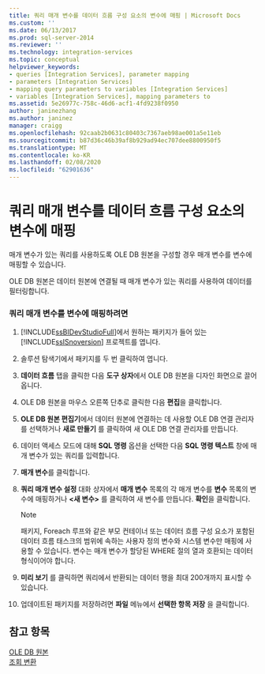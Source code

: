 ```yaml
---
title: 쿼리 매개 변수를 데이터 흐름 구성 요소의 변수에 매핑 | Microsoft Docs
ms.custom: ''
ms.date: 06/13/2017
ms.prod: sql-server-2014
ms.reviewer: ''
ms.technology: integration-services
ms.topic: conceptual
helpviewer_keywords:
- queries [Integration Services], parameter mapping
- parameters [Integration Services]
- mapping query parameters to variables [Integration Services]
- variables [Integration Services], mapping parameters to
ms.assetid: 5e26977c-758c-46d6-acf1-4fd9238f0950
author: janinezhang
ms.author: janinez
manager: craigg
ms.openlocfilehash: 92caab2b0631c80403c7367aeb98ae001a5e11eb
ms.sourcegitcommit: b87d36c46b39af8b929ad94ec707dee8800950f5
ms.translationtype: MT
ms.contentlocale: ko-KR
ms.lasthandoff: 02/08/2020
ms.locfileid: "62901636"
---
```

# <a name="map-query-parameters-to-variables-in-a-data-flow-component"></a>쿼리 매개 변수를 데이터 흐름 구성 요소의 변수에 매핑
  매개 변수가 있는 쿼리를 사용하도록 OLE DB 원본을 구성할 경우 매개 변수를 변수에 매핑할 수 있습니다.  
  
 OLE DB 원본은 데이터 원본에 연결될 때 매개 변수가 있는 쿼리를 사용하여 데이터를 필터링합니다.  
  
### <a name="to-map-a-query-parameter-to-a-variable"></a>쿼리 매개 변수를 변수에 매핑하려면  
  
1.  [!INCLUDE[ssBIDevStudioFull](../../includes/ssbidevstudiofull-md.md)]에서 원하는 패키지가 들어 있는 [!INCLUDE[ssISnoversion](../../includes/ssisnoversion-md.md)] 프로젝트를 엽니다.  
  
2.  솔루션 탐색기에서 패키지를 두 번 클릭하여 엽니다.  
  
3.  **데이터 흐름** 탭을 클릭한 다음 **도구 상자**에서 OLE DB 원본을 디자인 화면으로 끌어 옵니다.  
  
4.  OLE DB 원본을 마우스 오른쪽 단추로 클릭한 다음 **편집**을 클릭합니다.  
  
5.  **OLE DB 원본 편집기**에서 데이터 원본에 연결하는 데 사용할 OLE DB 연결 관리자를 선택하거나 **새로 만들기** 를 클릭하여 새 OLE DB 연결 관리자를 만듭니다.  
  
6.  데이터 액세스 모드에 대해 **SQL 명령** 옵션을 선택한 다음 **SQL 명령 텍스트** 창에 매개 변수가 있는 쿼리를 입력합니다.  
  
7.  **매개 변수**를 클릭합니다.  
  
8.  **쿼리 매개 변수 설정** 대화 상자에서 **매개 변수** 목록의 각 매개 변수를 **변수** 목록의 변수에 매핑하거나 **\<새 변수>** 를 클릭하여 새 변수를 만듭니다. **확인**을 클릭합니다.  
  
    > [!NOTE]  
    >  패키지, Foreach 루프와 같은 부모 컨테이너 또는 데이터 흐름 구성 요소가 포함된 데이터 흐름 태스크의 범위에 속하는 사용자 정의 변수와 시스템 변수만 매핑에 사용할 수 있습니다. 변수는 매개 변수가 할당된 WHERE 절의 열과 호환되는 데이터 형식이어야 합니다.  
  
9. **미리 보기** 를 클릭하면 쿼리에서 반환되는 데이터 행을 최대 200개까지 표시할 수 있습니다.  
  
10. 업데이트된 패키지를 저장하려면 **파일** 메뉴에서 **선택한 항목 저장** 을 클릭합니다.  
  
## <a name="see-also"></a>참고 항목  
 [OLE DB 원본](ole-db-source.md)   
 [조회 변환](transformations/lookup-transformation.md)  
  
  
